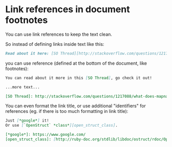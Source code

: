 # Link references in document footnotes

You can use link references to keep the text clean.

So instead of defining links inside text like this:

```markdown
Read about it here: [SO Thread][http://stackoverflow.com/questions/1217088/what-does-mapname-mean-in-ruby], go check it out!
```

you can use reference (defined at the bottom of the document, like footnotes):

```markdown
You can read about it more in this [SO Thread], go check it out!

...more text...

[SO Thread]: http://stackoverflow.com/questions/1217088/what-does-mapname-mean-in-ruby
```

You can even format the link title, or use additional "identifiers" for references (eg. if there is too much formatting in link title):


```markdown
Just [*google*] it!
Or use [`OpenStruct` *class*][open_struct_class].

[*google*]: https://www.google.com/
[open_struct_class]: [http://ruby-doc.org/stdlib/libdoc/ostruct/rdoc/OpenStruct.html]
```